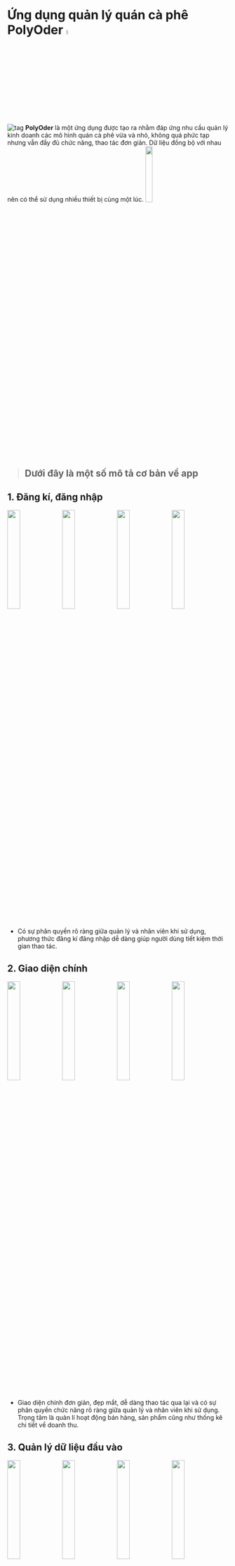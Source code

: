 # Ứng dụng quản lý quán cà phê PolyOder [<img src="https://user-images.githubusercontent.com/93418649/235179030-38b92176-21f8-4ecf-858f-9567f1c9ec27.png" width="5%"/>](https://user-images.githubusercontent.com/93418649/235179030-38b92176-21f8-4ecf-858f-9567f1c9ec27.png)

![tag](https://user-images.githubusercontent.com/93418649/235179808-55901d2d-74ce-4fa6-8005-f29ebc277bb2.png) **PolyOder** là một ứng dụng được tạo ra nhằm đáp ứng nhu cầu quản lý kinh doanh các mô hình quán cà phê vừa và nhỏ, không quá phức tạp nhưng vẫn đầy đủ chức năng, thao tác đơn giản. Dữ liệu đồng bộ với nhau nên có thể sử dụng nhiều thiết bị cùng một lúc. 
[<img src="https://user-images.githubusercontent.com/93418649/235180614-af1902df-cf03-4196-9bb2-94e90c06416f.jpg" width="18%"/>](https://user-images.githubusercontent.com/93418649/235180614-af1902df-cf03-4196-9bb2-94e90c06416f.jpg)
> ## Dưới đây là một số mô tả cơ bản về app
## 1. Đăng kí, đăng nhập 
[<img src="https://user-images.githubusercontent.com/93418649/235182909-1ccfe1b3-521c-4625-89e2-9d6009e98a04.jpg" width="24%"/>](https://user-images.githubusercontent.com/93418649/235182909-1ccfe1b3-521c-4625-89e2-9d6009e98a04.jpg)
[<img src="https://user-images.githubusercontent.com/93418649/235182949-81a23635-83b8-41e4-9d0b-67f24e5a2d73.jpg" width="24%"/>](https://user-images.githubusercontent.com/93418649/235182949-81a23635-83b8-41e4-9d0b-67f24e5a2d73.jpg)
[<img src="https://user-images.githubusercontent.com/93418649/235182970-b3105ecc-f946-4e8c-9884-be02bbd2675d.jpg" width="24%"/>](https://user-images.githubusercontent.com/93418649/235182970-b3105ecc-f946-4e8c-9884-be02bbd2675d.jpg)
[<img src="https://user-images.githubusercontent.com/93418649/235182992-ad100163-11bc-4ecc-84a8-ac9b7912b510.jpg" width="24%"/>](https://user-images.githubusercontent.com/93418649/235182992-ad100163-11bc-4ecc-84a8-ac9b7912b510.jpg)
- Có sự phân quyền rõ ràng giữa quản lý và nhân viên khi sử dụng, phương thức đăng kí đăng nhập dễ dàng giúp người dùng tiết kiệm thời gian thao tác.
## 2. Giao diện chính
[<img src="https://user-images.githubusercontent.com/93418649/235183990-5f17c1ac-b901-4f0c-ab80-870b73ad3362.jpg" width="24%"/>](https://user-images.githubusercontent.com/93418649/235183990-5f17c1ac-b901-4f0c-ab80-870b73ad3362.jpg)
[<img src="https://user-images.githubusercontent.com/93418649/235184016-9256fd93-8000-4a4f-a8aa-e052bdcc9f12.jpg" width="24%"/>](https://user-images.githubusercontent.com/93418649/235184016-9256fd93-8000-4a4f-a8aa-e052bdcc9f12.jpg)
[<img src="https://user-images.githubusercontent.com/93418649/235184036-a57426f8-ad97-4319-bbf3-b0fdd94d3b38.jpg" width="24%"/>](https://user-images.githubusercontent.com/93418649/235184036-a57426f8-ad97-4319-bbf3-b0fdd94d3b38.jpg)
[<img src="https://user-images.githubusercontent.com/93418649/235184065-4ca4ed3b-4ff6-4c55-9201-fa455f11e9e0.jpg" width="24%"/>](https://user-images.githubusercontent.com/93418649/235184065-4ca4ed3b-4ff6-4c55-9201-fa455f11e9e0.jpg)
- Giao diện chính đơn giản, đẹp mắt, dễ dàng thao tác qua lại và có sự phân quyền chức năng rõ ràng giữa quản lý và nhân viên khi sử dụng. Trọng tâm là quản lí hoạt động bán hàng, sản phẩm cũng như thống kê chi tiết về doanh thu.

## 3. Quản lý dữ liệu đầu vào
[<img src="https://user-images.githubusercontent.com/93418649/235185024-cc4d15b7-610f-41ce-9ae8-ef2e3b627b64.jpg" width="24%"/>](https://user-images.githubusercontent.com/93418649/235185024-cc4d15b7-610f-41ce-9ae8-ef2e3b627b64.jpg)
[<img src="https://user-images.githubusercontent.com/93418649/235185094-553f20ca-139a-4049-a43a-104326904316.jpg" width="24%"/>](https://user-images.githubusercontent.com/93418649/235185094-553f20ca-139a-4049-a43a-104326904316.jpg)
[<img src="https://user-images.githubusercontent.com/93418649/235185050-d4833f5b-603c-43d3-8a9e-4bc41450e4b3.jpg" width="24%"/>](https://user-images.githubusercontent.com/93418649/235185050-d4833f5b-603c-43d3-8a9e-4bc41450e4b3.jpg)
[<img src="https://user-images.githubusercontent.com/93418649/235185197-59628225-f28c-4369-9f63-450911c55d99.jpg" width="24%"/>](https://user-images.githubusercontent.com/93418649/235185197-59628225-f28c-4369-9f63-450911c55d99.jpg)
- Quản lý thông tin từng đối tượng đầu vào. Người dùng dễ dàng thêm ,sửa, xóa từng đối tượng theo nhu cầu của bản thân 1 cách rõ ràng.

## 4. Phương thức tạo đơn, oder 

[<img src="https://user-images.githubusercontent.com/93418649/235186072-475b5676-310b-4880-8b7e-4ed503d9589f.jpg" width="24%"/>](https://user-images.githubusercontent.com/93418649/235186072-475b5676-310b-4880-8b7e-4ed503d9589f.jpg)
[<img src="https://user-images.githubusercontent.com/93418649/235186129-458e95d4-3cbd-41f6-9fca-4b821603fd39.jpg" width="24%"/>](https://user-images.githubusercontent.com/93418649/235186129-458e95d4-3cbd-41f6-9fca-4b821603fd39.jpg)
[<img src="https://user-images.githubusercontent.com/93418649/235186177-98f6cb41-44e3-4e38-b833-b2be266472d8.jpg" width="24%"/>](https://user-images.githubusercontent.com/93418649/235186177-98f6cb41-44e3-4e38-b833-b2be266472d8.jpg)
[<img src="https://user-images.githubusercontent.com/93418649/235186872-911a6070-2f91-47b8-9408-778b49eec71e.jpg" width="24%"/>](https://user-images.githubusercontent.com/93418649/235186872-911a6070-2f91-47b8-9408-778b49eec71e.jpg)
- Đơn giản hóa thao tác tạo đơn hàng, giao diện đẹp mắt ,mượt mà, thông tin đơn đầy đủ rõ ràng.

## 5. Quản lý thông tin đơn hàng, sản phẩm, bàn, nhân viên,...

[<img src="https://user-images.githubusercontent.com/93418649/235187689-02041636-ced9-437b-b8e4-f47f007194d8.jpg" width="24%"/>](https://user-images.githubusercontent.com/93418649/235187689-02041636-ced9-437b-b8e4-f47f007194d8.jpg)
[<img src="https://user-images.githubusercontent.com/93418649/235187709-1d05b8e1-bca0-4183-967a-e79bda97ac21.jpg" width="24%"/>](https://user-images.githubusercontent.com/93418649/235187709-1d05b8e1-bca0-4183-967a-e79bda97ac21.jpg)
[<img src="https://user-images.githubusercontent.com/93418649/235187758-0aa2f930-015d-4a7c-88bb-e42c73811d3b.jpg" width="24%"/>](https://user-images.githubusercontent.com/93418649/235187758-0aa2f930-015d-4a7c-88bb-e42c73811d3b.jpg)
[<img src="https://user-images.githubusercontent.com/93418649/235187811-0e73499d-4d61-4fd1-b738-0d9e07cb0c3f.jpg" width="24%"/>](https://user-images.githubusercontent.com/93418649/235187811-0e73499d-4d61-4fd1-b738-0d9e07cb0c3f.jpg)
- Tạo danh sách hiển thị từng loại đối tượng cụ thể, hiện chi tiết, phân loại, giúp người dùng tìm kiếm, xem, sửa hoặc xóa một cách dễ dàng theo những thông tin đặc điểm của đối tượng.

## 6. Thống kê chi tiết
[<img src="https://user-images.githubusercontent.com/93418649/235188720-6bb3602c-e469-44cc-bdd2-0d81b5a73ced.jpg" width="19%"/>](https://user-images.githubusercontent.com/93418649/235188720-6bb3602c-e469-44cc-bdd2-0d81b5a73ced.jpg)
[<img src="https://user-images.githubusercontent.com/93418649/235188731-17491dcf-a4ee-4a6c-9bfb-992bb6f586f1.jpg" width="19%"/>](https://user-images.githubusercontent.com/93418649/235188731-17491dcf-a4ee-4a6c-9bfb-992bb6f586f1.jpg)
[<img src="https://user-images.githubusercontent.com/93418649/235188776-9781d5a8-bf75-4446-85a2-788f4d5162a8.jpg" width="19%"/>](https://user-images.githubusercontent.com/93418649/235188776-9781d5a8-bf75-4446-85a2-788f4d5162a8.jpg)
[<img src="https://user-images.githubusercontent.com/93418649/235188854-7b37bca8-0c84-4947-935f-d525bae38e0f.jpg" width="19%"/>](https://user-images.githubusercontent.com/93418649/235188854-7b37bca8-0c84-4947-935f-d525bae38e0f.jpg)
[<img src="https://user-images.githubusercontent.com/93418649/235188896-5b06d2e8-4cf0-49d1-a5f6-e73f9bde3016.jpg" width="19%"/>](https://user-images.githubusercontent.com/93418649/235188896-5b06d2e8-4cf0-49d1-a5f6-e73f9bde3016.jpg)
- Chức năng thống kê chi tiết cụ thể theo thời gian, giúp người dùng dễ dàng tìm kiếm và thống kê theo từng khoảng thời gian nhất định, lọc ra sản phẩm bán chạy và tóm tắt hóa doanh thu từng năm, tháng bằng biểu đồ.

## 7. Thông báo
[<img src="https://user-images.githubusercontent.com/93418649/235189603-ced97fc3-5f63-4659-89e4-84c0139b33df.jpg" width="24%"/>](https://user-images.githubusercontent.com/93418649/235189603-ced97fc3-5f63-4659-89e4-84c0139b33df.jpg)
[<img src="https://user-images.githubusercontent.com/93418649/235189631-47682055-efb6-46d6-bc61-97f01af6fd6f.jpg" width="24%"/>](https://user-images.githubusercontent.com/93418649/235189631-47682055-efb6-46d6-bc61-97f01af6fd6f.jpg)
[<img src="https://user-images.githubusercontent.com/93418649/235189614-caa7c0a6-7e42-464f-849e-5ee8cf7688b2.jpg" width="24%"/>](https://user-images.githubusercontent.com/93418649/235189614-caa7c0a6-7e42-464f-849e-5ee8cf7688b2.jpg)
[<img src="https://user-images.githubusercontent.com/93418649/235189648-90f55abb-79f5-4767-a5bf-5eedd2112d67.jpg" width="24%"/>](https://user-images.githubusercontent.com/93418649/235189648-90f55abb-79f5-4767-a5bf-5eedd2112d67.jpg) 
- Quản lý thông báo các vấn đề xảy ra khi sử dụng như kết nối mạng, dữ liệu đầu vào, phân quyền người dùng. Hiện thị rõ các thông báo chi tiết trong quá trình sử dụng ứng dụng.





